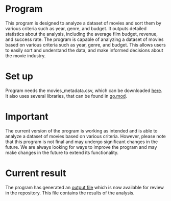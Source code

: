 # Program
This program is designed to analyze a dataset of movies and sort them by various criteria such as year, genre, and budget. It outputs detailed statistics about the analysis, including the average film budget, revenue, and success rate. The program is capable of analyzing a dataset of movies based on various criteria such as year, genre, and budget. This allows users to easily sort and understand the data, and make informed decisions about the movie industry.

# Set up
Program needs the movies_metadata.csv, which can be downloaded [here](https://www.kaggle.com/datasets/rounakbanik/the-movies-dataset?select=movies_metadata.csv).
It also uses several libraries, that can be  found in [go.mod](go.mod).

# Important
The current version of the program is working as intended and is able to analyze a dataset of movies based on various criteria. However, please note that this program is not final and may undergo significant changes in the future. We are always looking for ways to improve the program and may make changes in the future to extend its functionality.

# Current result
The program has generated an [output file](output.pdf) which is now available for review in the repository. This file contains the results of the analysis.

